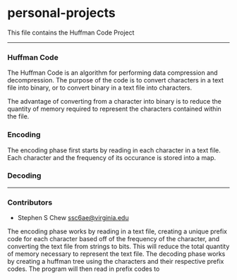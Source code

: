 # personal-projects

This file contains the Huffman Code Project

---

### Huffman Code
The Huffman Code is an algorithm for performing data compression and decompression. The purpose of the code is to convert characters in a text file into binary, or to convert binary in a text file into characters. 

The advantage of converting from a character into binary is to reduce the quantity of memory required to represent the characters contained within the file. 

### Encoding

The encoding phase first starts by reading in each character in a text file. Each character and the frequency of its occurance is stored into a map. 


### Decoding



---

### Contributors

- Stephen S Chew <ssc6ae@virginia.edu>

The encoding phase works by reading in a text file, creating a unique prefix code for each character based off of the frequency of the character, and converting the text file from strings to bits. This will reduce the total quantity of memory necessary to represent the text file. The decoding phase works by creating a huffman tree using the characters and their respective prefix codes. The program will then read in prefix codes to 
